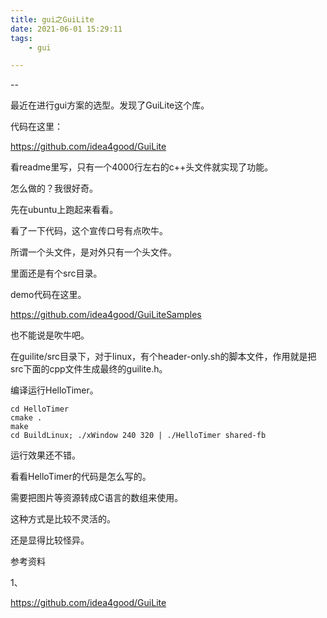 ```yaml
---
title: gui之GuiLite
date: 2021-06-01 15:29:11
tags:
	- gui

---
```


--

最近在进行gui方案的选型。发现了GuiLite这个库。

代码在这里：

https://github.com/idea4good/GuiLite

看readme里写，只有一个4000行左右的c++头文件就实现了功能。

怎么做的？我很好奇。

先在ubuntu上跑起来看看。

看了一下代码，这个宣传口号有点吹牛。

所谓一个头文件，是对外只有一个头文件。

里面还是有个src目录。

demo代码在这里。

https://github.com/idea4good/GuiLiteSamples

也不能说是吹牛吧。

在guilite/src目录下，对于linux，有个header-only.sh的脚本文件，作用就是把src下面的cpp文件生成最终的guilite.h。

编译运行HelloTimer。

```
cd HelloTimer
cmake .
make
cd BuildLinux; ./xWindow 240 320 | ./HelloTimer shared-fb
```

运行效果还不错。

看看HelloTimer的代码是怎么写的。

需要把图片等资源转成C语言的数组来使用。

这种方式是比较不灵活的。

还是显得比较怪异。





参考资料

1、

https://github.com/idea4good/GuiLite